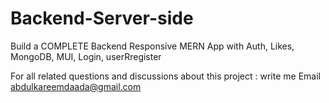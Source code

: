 # Backend-Server-side


Build a COMPLETE  Backend Responsive MERN App with Auth, Likes, MongoDB, MUI, Login, userRregister


For all related questions and discussions about this project : write me Email abdulkareemdaada@gmail.com
